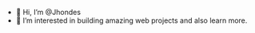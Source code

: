 - 👋 Hi, I’m @Jhondes
- 👀 I’m interested in building amazing web projects and also learn more. 

<!---
Jhondes/Jhondes is a ✨ special ✨ repository because its `README.md` (this file) appears on your GitHub profile.
You can click the Preview link to take a look at your changes.
--->
